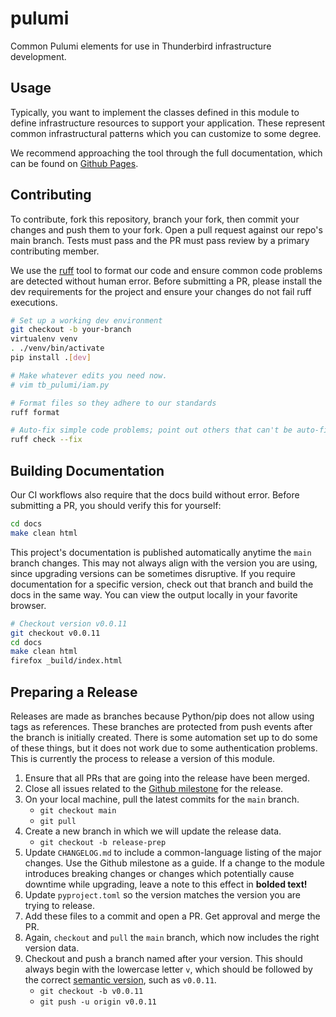 # pulumi

Common Pulumi elements for use in Thunderbird infrastructure development.


## Usage

Typically, you want to implement the classes defined in this module to define infrastructure
resources to support your application. These represent common infrastructural patterns which you can
customize to some degree.

We recommend approaching the tool through the full documentation, which can be found on
[Github Pages](https://thunderbird.github.io/pulumi/).


## Contributing

To contribute, fork this repository, branch your fork, then commit your changes and push them to your fork. Open a pull
request against our repo's main branch. Tests must pass and the PR must pass review by a primary contributing member. 

We use the [ruff](https://docs.astral.sh/ruff/) tool to format our code and ensure common code problems are detected
without human error. Before submitting a PR, please install the dev requirements for the project and ensure your changes
do not fail ruff executions.

```bash
# Set up a working dev environment
git checkout -b your-branch
virtualenv venv
. ./venv/bin/activate
pip install .[dev]

# Make whatever edits you need now.
# vim tb_pulumi/iam.py

# Format files so they adhere to our standards
ruff format

# Auto-fix simple code problems; point out others that can't be auto-fixed
ruff check --fix
```


## Building Documentation

Our CI workflows also require that the docs build without error. Before submitting a PR, you should verify this for
yourself:

```bash
cd docs
make clean html
```

This project's documentation is published automatically anytime the `main` branch changes. This may not always align
with the version you are using, since upgrading versions can be sometimes disruptive. If you require documentation for a
specific version, check out that branch and build the docs in the same way. You can view the output locally in your
favorite browser.

```bash
# Checkout version v0.0.11
git checkout v0.0.11
cd docs
make clean html
firefox _build/index.html
```


## Preparing a Release

Releases are made as branches because Python/pip does not allow using tags as references. These branches are protected
from push events after the branch is initially created. There is some automation set up to do some of these things, but
it does not work due to some authentication problems. This is currently the process to release a version of this
module.

1. Ensure that all PRs that are going into the release have been merged.
2. Close all issues related to the [Github milestone](https://github.com/thunderbird/pulumi/milestones) for the release.
3. On your local machine, pull the latest commits for the `main` branch.
    - `git checkout main`
    - `git pull`
4. Create a new branch in which we will update the release data.
    - `git checkout -b release-prep`
5. Update `CHANGELOG.md` to include a common-language listing of the major changes. Use the Github milestone as a guide.
   If a change to the module introduces breaking changes or changes which potentially cause downtime while upgrading,
   leave a note to this effect in **bolded text!**
6. Update `pyproject.toml` so the version matches the version you are trying to release.
7. Add these files to a commit and open a PR. Get approval and merge the PR.
8. Again, `checkout` and `pull` the `main` branch, which now includes the right version data.
9. Checkout and push a branch named after your version. This should always begin with the lowercase letter `v`, which
    should be followed by the correct [semantic version](https://semver.org), such as `v0.0.11`.
    - `git checkout -b v0.0.11`
    - `git push -u origin v0.0.11`
